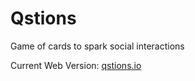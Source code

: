 # Qstions

Game of cards to spark social interactions

Current Web Version: [qstions.io](https://www.qstions.io/)